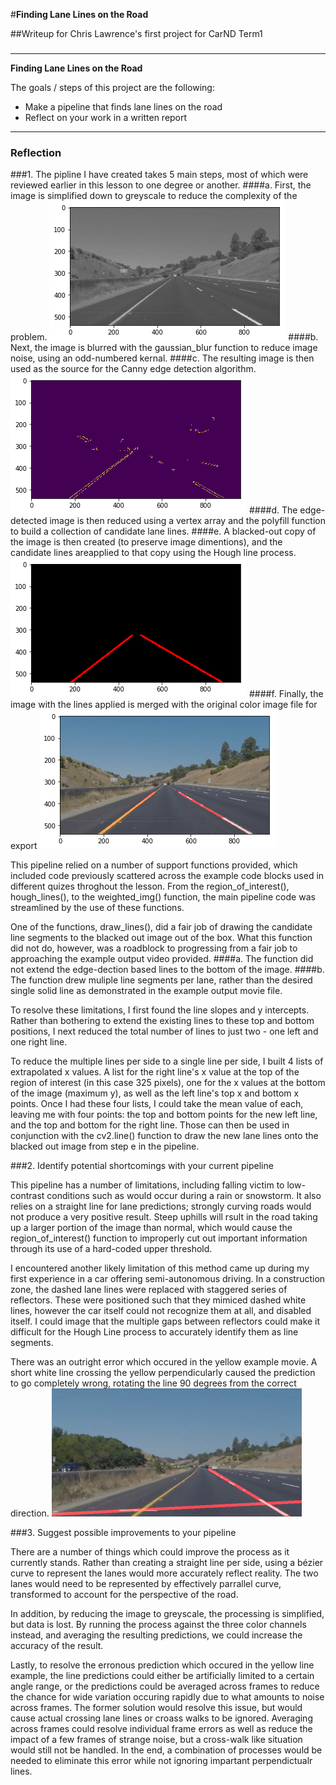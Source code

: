 #**Finding Lane Lines on the Road** 

##Writeup for Chris Lawrence's first project for CarND Term1

###

---

**Finding Lane Lines on the Road**

The goals / steps of this project are the following:
* Make a pipeline that finds lane lines on the road
* Reflect on your work in a written report


[//]: # (Image References)

[image1]: ./examples/grayscale.png "Grayscale"
[image2]: ./examples/candidates.png "Candidate lines"
[image3]: ./examples/twoLines.png "One line per side"
[image4]: ./examples/finalImage.png "Final image"
[image5]: ./examples/problemLine.png "Line Estimation Error"

---

### Reflection

###1. The pipline I have created takes 5 main steps, most of which were reviewed earlier in this lesson to one degree or another.
####a.      First, the image is simplified down to greyscale to reduce the complexity of the problem.
![alt text][image1]
####b.	    Next, the image is blurred with the gaussian_blur function to reduce image noise, using an odd-numbered kernal.
####c.	    The resulting image is then used as the source for the Canny edge detection algorithm.
![alt text][image2]
####d.      The edge-detected image is then reduced using a vertex array and the polyfill function to build a collection of candidate lane lines. 
####e.		A blacked-out copy of the image is then created (to preserve image dimentions), and the candidate lines areapplied to that copy using the Hough line process.
![alt text][image3]
####f.		Finally, the image with the lines applied is merged with the original color image file for export
![alt text][image4]

This pipeline relied on a number of support functions provided, which included code previously scattered across the example code blocks used in different quizes throghout the lesson.  From the region_of_interest(), hough_lines(), to the weighted_img() function, the main pipeline code was streamlined by the use of these functions.  

One of the functions, draw_lines(), did a fair job of drawing the candidate line segments to the blacked out image out of the box.  What this function did not do, however, was a roadblock to progressing from a fair job to approaching the example output video provided.
####a. The function did not extend the edge-dection based lines to the bottom of the image.
####b. The function drew muliple line segments per lane, rather than the desired single solid line as demonstrated in the example output movie file.

To resolve these limitations, I first found the line slopes and y intercepts.  Rather than bothering to extend the existing lines to these top and bottom positions, I next reduced the total number of lines to just two - one left and one right line.

To reduce the multiple lines per side to a single line per side, I built 4 lists of extrapolated x values.  A list for the right line's x value at the top of the region of interest (in this case 325 pixels), one for the x values at the bottom of the image (maximum y), as well as the left line's top x and bottom x points.  Once I had these four lists, I could take the mean value of each, leaving me with four points: the top and bottom points for the new left line, and the top and bottom for the right line.  Those can then be used in conjunction with the cv2.line() function to draw the new lane lines onto the blacked out image from step e in the pipeline.


###2. Identify potential shortcomings with your current pipeline

This pipeline has a number of limitations, including falling victim to low-contrast conditions such as would occur during a rain or snowstorm.  It also relies on a straight line for lane predictions; strongly curving roads would not produce a very positive result.  Steep uphills will rsult in the road taking up a larger portion of the image than normal, which would cause the region_of_interest() function to improperly cut out important information through its use of a hard-coded upper threshold.

I encountered another likely limitation of this method came up during my first experience in a car offering semi-autonomous driving.  In a construction zone, the dashed lane lines were replaced with staggered series of reflectors.  These were positioned such that they mimiced dashed white lines, however the car itself could not recognize them at all, and disabled itself.  I could image that the multiple gaps between reflectors could make it difficult for the Hough Line process to accurately identify them as line segments.

There was an outright error which occured in the yellow example movie.  A short white line crossing the yellow perpendicularly caused the prediction to go completely wrong, rotating the line 90 degrees from the correct direction.
![alt text][image5]

###3. Suggest possible improvements to your pipeline

There are a number of things which could improve the process as it currently stands.  Rather than creating a straight line per side, using a bézier curve to represent the lanes would more accurately reflect reality.  The two lanes would need to be represented by effectively parrallel curve, transformed to account for the perspective of the road.

In addition, by reducing the image to greyscale, the processing is simplified, but data is lost.  By running the process against the three color channels instead, and averaging the resulting predictions, we could increase the accuracy of the result.

Lastly, to resolve the erronous prediction which occured in the yellow line example, the line predictions could either be artificially limited to a certain angle range, or the predictions could be averaged across frames to reduce the chance for wide variation occuring rapidly due to what amounts to noise across frames.  The former solution would resolve this issue, but would cause actual crossing lane lines or croass walks to be ignored.  Averaging across frames could resolve individual frame errors as well as reduce the impact of a few frames of strange noise, but a cross-walk like situation would still not be handled.  In the end, a combination of processes would be needed to eliminate this error while not ignoring impartant perpendictualr lines.
